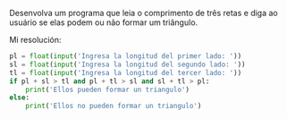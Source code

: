 Desenvolva um programa que leia o comprimento de três retas e diga ao usuário se elas podem ou não formar um triângulo.

Mi resolución:

```python
pl = float(input('Ingresa la longitud del primer lado: '))  
sl = float(input('Ingresa la longitud del segundo lado: '))  
tl = float(input('Ingresa la longitud del tercer lado: '))  
if pl + sl > tl and pl + tl > sl and sl + tl > pl:  
    print('Ellos pueden formar un triangulo')  
else:  
    print('Ellos no pueden formar un triangulo')
```